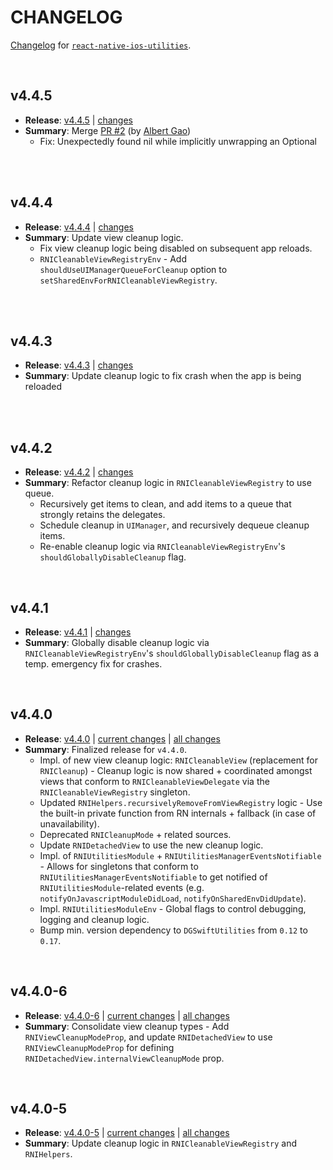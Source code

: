 # CHANGELOG

[Changelog](https://github.com/dominicstop/react-native-ios-utilities/blob/master/CHANGELOG.md) for [`react-native-ios-utilities`](https://github.com/dominicstop/react-native-ios-utilities).

<br>

## v4.4.5

* **Release**: [v4.4.5](https://github.com/dominicstop/react-native-ios-utilities/releases/tag/v4.4.5) | [changes](https://github.com/dominicstop/react-native-ios-utilities/compare/v4.4.4...v4.4.5)
* **Summary**: Merge [PR #2](https://github.com/dominicstop/react-native-ios-utilities/pull/2) (by [Albert Gao](https://github.com/Albert-Gao))
  * Fix: Unexpectedly found nil while implicitly unwrapping an Optional


<br><br>

## v4.4.4

* **Release**: [v4.4.4](https://github.com/dominicstop/react-native-ios-utilities/releases/tag/v4.4.4) | [changes](https://github.com/dominicstop/react-native-ios-utilities/compare/v4.4.3...v4.4.4)
* **Summary**: Update view cleanup logic.
  * Fix view cleanup logic being disabled on subsequent app reloads.
  * `RNICleanableViewRegistryEnv` - Add `shouldUseUIManagerQueueForCleanup` option to `setSharedEnvForRNICleanableViewRegistry`.


<br><br>

## v4.4.3

* **Release**: [v4.4.3](https://github.com/dominicstop/react-native-ios-utilities/releases/tag/v4.4.3) | [changes](https://github.com/dominicstop/react-native-ios-utilities/compare/v4.4.2...v4.4.3)
* **Summary**: Update cleanup logic to fix crash when the app is being reloaded

<br><br>

## v4.4.2

* **Release**: [v4.4.2](https://github.com/dominicstop/react-native-ios-utilities/releases/tag/v4.4.2) | [changes](https://github.com/dominicstop/react-native-ios-utilities/compare/v4.4.1...v4.4.2)
* **Summary**: Refactor cleanup logic in `RNICleanableViewRegistry` to use queue.
  * Recursively get items to clean, and add items to a queue that strongly retains the delegates.
  * Schedule cleanup in `UIManager`, and recursively dequeue cleanup items.
  * Re-enable cleanup logic via `RNICleanableViewRegistryEnv`'s `shouldGloballyDisableCleanup` flag.

<br>

## v4.4.1

* **Release**: [v4.4.1](https://github.com/dominicstop/react-native-ios-utilities/releases/tag/v4.4.1) | [changes](https://github.com/dominicstop/react-native-ios-utilities/compare/v4.4.0...v4.4.1)
* **Summary**: Globally disable cleanup logic via `RNICleanableViewRegistryEnv`'s `shouldGloballyDisableCleanup` flag as a temp. emergency fix for crashes.

<br>

## v4.4.0

* **Release**: [v4.4.0](https://github.com/dominicstop/react-native-ios-utilities/releases/tag/v4.4.0) | [current changes](https://github.com/dominicstop/react-native-ios-utilities/compare/v4.4.0-6...v4.4.0) | [all changes](https://github.com/dominicstop/react-native-ios-utilities/compare/v4.3.2...v4.4.0)
* **Summary**: Finalized release for `v4.4.0`.
  * Impl. of new view cleanup logic: `RNICleanableView` (replacement for `RNICleanup`) - Cleanup logic is now shared + coordinated amongst views that conform to `RNICleanableViewDelegate` via the `RNICleanableViewRegistry` singleton.
  * Updated `RNIHelpers.recursivelyRemoveFromViewRegistry` logic - Use the built-in private function from RN internals + fallback (in case of unavailability).
  * Deprecated `RNICleanupMode` + related sources.
  * Update `RNIDetachedView` to use the new cleanup logic.
  * Impl. of  `RNIUtilitiesModule` + `RNIUtilitiesManagerEventsNotifiable` - Allows for singletons that conform to `RNIUtilitiesManagerEventsNotifiable` to get notified of `RNIUtilitiesModule`-related events (e.g. `notifyOnJavascriptModuleDidLoad`, `notifyOnSharedEnvDidUpdate`).
  * Impl. `RNIUtilitiesModuleEnv` - Global flags to control debugging, logging and cleanup logic.
  * Bump min. version dependency to `DGSwiftUtilities` from `0.12` to `0.17`.

<br>

## v4.4.0-6

* **Release**: [v4.4.0-6](https://github.com/dominicstop/react-native-ios-utilities/releases/tag/v4.4.0-6) | [current changes](https://github.com/dominicstop/react-native-ios-utilities/compare/v4.4.0-5...v4.4.0-6) | [all changes](https://github.com/dominicstop/react-native-ios-utilities/compare/v4.3.2...v4.4.0-6)
* **Summary**: Consolidate view cleanup types - Add `RNIViewCleanupModeProp`, and update `RNIDetachedView` to use  `RNIViewCleanupModeProp` for defining `RNIDetachedView.internalViewCleanupMode` prop.

<br>

## v4.4.0-5

* **Release**: [v4.4.0-5](https://github.com/dominicstop/react-native-ios-utilities/releases/tag/v4.4.0-5) | [current changes](https://github.com/dominicstop/react-native-ios-utilities/compare/v4.4.0-4...v4.4.0-5) | [all changes](https://github.com/dominicstop/react-native-ios-utilities/compare/v4.3.2...v4.4.0-5)
* **Summary**: Update cleanup logic in `RNICleanableViewRegistry` and `RNIHelpers`.
